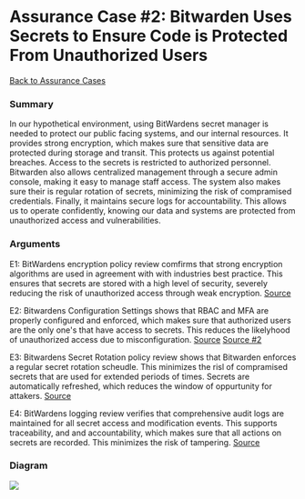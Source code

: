 # Assurance Case #2: Bitwarden Uses Secrets to Ensure Code is Protected From Unauthorized Users
[Back to Assurance Cases](https://github.com/PatrickBN/CYBR8420_Team5/blob/main/Assurance%20Cases.md)

### Summary

In our hypothetical environment, using BitWardens secret manager is needed to protect our public facing systems, and our internal resources. It provides strong encryption, which makes sure that sensitive data are protected during storage and transit. This protects us against potential breaches. Access to the secrets is restricted to authorized personnel. Bitwarden also allows centralized management through a secure admin console, making it easy to manage staff access. The system also makes sure their is regular rotation of secrets, minimizing the risk of compramised credentials. Finally, it maintains secure logs for accountability. This allows us to operate confidently, knowing our data and systems are protected from unauthorized access and vulnerabilities.

### Arguments

E1: BitWardens encryption policy review comfirms that strong encryption algorithms are used in agreement with with industries best practice. This ensures that secrets are stored with a high level of security, severely reducing the risk of unauthorized access through weak encryption. [Source](https://bitwarden.com/help/bitwarden-security-white-paper/) 

E2: Bitwardens Configuration Settings shows that RBAC and MFA are properly configured and enforced, which makes sure that authorized users are the only one's that have access to secrets. This reduces the likelyhood of unauthorized access due to misconfiguration. [Source](https://bitwarden.com/help/user-types-access-control/) [Source #2](https://bitwarden.com/help/bitwarden-authenticator/)

E3: Bitwardens Secret Rotation policy review shows that Bitwarden enforces a regular secret rotation scheudle. This minimizes the risl of compramised secrets that are used for extended periods of times. Secrets are automatically refreshed, which reduces the window of oppurtunity for attakers. [Source](https://bitwarden.com/help/account-encryption-key/)

E4: BitWardens logging review verifies that comprehensive audit logs are maintained for all secret access and modification events. This supports traceability, and and accountability, which makes sure that all actions on secrets are recorded. This minimizes the risk of tampering. [Source](https://bitwarden.com/help/bitwarden-security-white-paper/#logging-monitoring-and-alert-notification)

### Diagram

![](https://github.com/PatrickBN/CYBR8420_Team5/blob/main/Assurance%20Cases/Bitwarden%20Using%20Secrets%20To%20Ensure%20Code%20Is%20Protected/Assurance%20Case.drawio2.png0)
